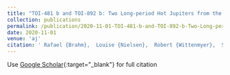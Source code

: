 ```yaml
---
title: "TOI-481 b and TOI-892 b: Two Long-period Hot Jupiters from the Transiting Exoplanet Survey Satellite"
collection: publications
permalink: /publication/2020-11-01-TOI-481-b-and-TOI-892-b-Two-Long-period-Hot-Jupiters-from-the-Transiting-Exoplanet-Survey-Satellite
date: 2020-11-01
venue: 'aj'
citation: ' Rafael {Brahm},  Louise {Nielsen},  Robert {Wittenmyer},  Songhu {Wang},  Joseph {Rodriguez},  N{\&apos;e}stor {Espinoza},  Mat{\&apos;\i}as {Jones},  Andr{\&apos;e}s {Jord{\&apos;a}n},  Thomas {Henning},  Melissa {Hobson},  Diana {Kossakowski},  Felipe {Rojas},  Paula {Sarkis},  Martin {Schlecker},  Trifon {Trifonov},  Sahar {Shahaf},  George {Ricker},  Roland {Vanderspek},  David {Latham},  Sara {Seager},  Joshua {Winn},  Jon {Jenkins},  Brett {Addison},  G{\&apos;a}sp{\&apos;a}r {Bakos},  Waqas {Bhatti},  Daniel {Bayliss},  Perry {Berlind},  Allyson {Bieryla},  Francois {Bouchy},  Brendan {Bowler},  C{\&apos;e}sar {Brice{\~n}o},  Timothy {Brown},  Edward {Bryant},  Douglas {Caldwell},  David {Charbonneau},  Karen {Collins},  Allen {Davis},  Gilbert {Esquerdo},  Benjamin {Fulton},  Natalia {Guerrero},  Christopher {Henze},  Aleisha {Hogan},  Jonathan {Horner},  Chelsea {Huang},  Jonathan {Irwin},  Stephen {Kane},  John {Kielkopf},  Andrew {Mann},  Tsevi {Mazeh},  James {McCormac},  Curtis {McCully},  Matthew {Mengel},  Ismael {Mireles},  Jack {Okumura},  Peter {Plavchan},  Samuel {Quinn},  Markus {Rabus},  Sophie {Saesen},  Joshua {Schlieder},  Damien {Segransan},  Bernie {Shiao},  Avi {Shporer},  Robert {Siverd},  Keivan {Stassun},  Vincent {Suc},  Thiam-Guan {Tan},  Pascal {Torres},  Chris {Tinney},  Stephane {Udry},  Leonardo {Vanzi},  Michael {Vezie},  Jose {Vines},  Maja {Vuckovic},  Duncan {Wright},  Daniel {Yahalomi},  Abner {Zapata},  Hui {Zhang},  Carl {Ziegler}, &quot;TOI-481 b and TOI-892 b: Two Long-period Hot Jupiters from the Transiting Exoplanet Survey Satellite.&quot; aj, 2020.'
---
```

Use [Google Scholar](https://scholar.google.com/scholar?q=TOI+481+b+and+TOI+892+b:+Two+Long+period+Hot+Jupiters+from+the+Transiting+Exoplanet+Survey+Satellite){:target="_blank"} for full citation